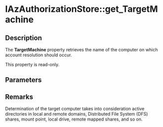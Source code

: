 # IAzAuthorizationStore::get_TargetMachine

## Description

The **TargetMachine** property retrieves the name of the computer on which account resolution should occur.

This property is read-only.

## Parameters

## Remarks

Determination of the target computer takes into consideration active directories in local and remote domains, Distributed File System (DFS) shares, mount point, local drive, remote mapped shares, and so on.